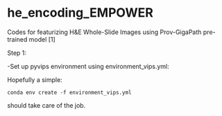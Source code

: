 # he_encoding_EMPOWER


Codes for featurizing H&E Whole-Slide Images using Prov-GigaPath pre-trained model [1]


Step 1:

-Set up pyvips environment using environment_vips.yml:

  Hopefully a simple:
  
    conda env create -f environment_vips.yml
  
  should take care of the job.


  
